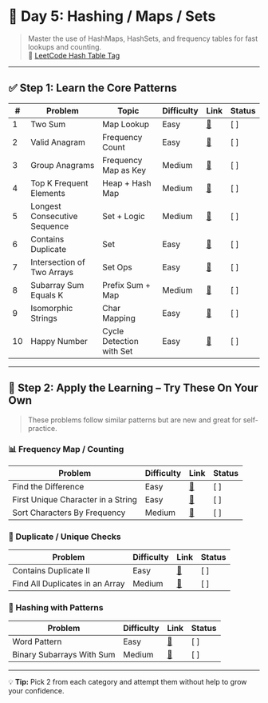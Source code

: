 
# 📘 Day 5: Hashing / Maps / Sets

> Master the use of HashMaps, HashSets, and frequency tables for fast lookups and counting.  
> 🔗 [LeetCode Hash Table Tag](https://leetcode.com/tag/hash-table/)

---

## ✅ Step 1: Learn the Core Patterns

| # | Problem | Topic | Difficulty | Link | Status |
|--|---------|-------|------------|------|--------|
| 1 | Two Sum | Map Lookup | Easy | [🔗](https://leetcode.com/problems/two-sum/) | [ ] |
| 2 | Valid Anagram | Frequency Count | Easy | [🔗](https://leetcode.com/problems/valid-anagram/) | [ ] |
| 3 | Group Anagrams | Frequency Map as Key | Medium | [🔗](https://leetcode.com/problems/group-anagrams/) | [ ] |
| 4 | Top K Frequent Elements | Heap + Hash Map | Medium | [🔗](https://leetcode.com/problems/top-k-frequent-elements/) | [ ] |
| 5 | Longest Consecutive Sequence | Set + Logic | Medium | [🔗](https://leetcode.com/problems/longest-consecutive-sequence/) | [ ] |
| 6 | Contains Duplicate | Set | Easy | [🔗](https://leetcode.com/problems/contains-duplicate/) | [ ] |
| 7 | Intersection of Two Arrays | Set Ops | Easy | [🔗](https://leetcode.com/problems/intersection-of-two-arrays/) | [ ] |
| 8 | Subarray Sum Equals K | Prefix Sum + Map | Medium | [🔗](https://leetcode.com/problems/subarray-sum-equals-k/) | [ ] |
| 9 | Isomorphic Strings | Char Mapping | Easy | [🔗](https://leetcode.com/problems/isomorphic-strings/) | [ ] |
| 10 | Happy Number | Cycle Detection with Set | Easy | [🔗](https://leetcode.com/problems/happy-number/) | [ ] |

---

## 🧪 Step 2: Apply the Learning – Try These On Your Own

> These problems follow similar patterns but are new and great for self-practice.

### 📊 Frequency Map / Counting
| Problem | Difficulty | Link | Status |
|---------|------------|------|--------|
| Find the Difference | Easy | [🔗](https://leetcode.com/problems/find-the-difference/) | [ ] |
| First Unique Character in a String | Easy | [🔗](https://leetcode.com/problems/first-unique-character-in-a-string/) | [ ] |
| Sort Characters By Frequency | Medium | [🔗](https://leetcode.com/problems/sort-characters-by-frequency/) | [ ] |

### 🔁 Duplicate / Unique Checks
| Problem | Difficulty | Link | Status |
|---------|------------|------|--------|
| Contains Duplicate II | Easy | [🔗](https://leetcode.com/problems/contains-duplicate-ii/) | [ ] |
| Find All Duplicates in an Array | Medium | [🔗](https://leetcode.com/problems/find-all-duplicates-in-an-array/) | [ ] |

### 🔀 Hashing with Patterns
| Problem | Difficulty | Link | Status |
|---------|------------|------|--------|
| Word Pattern | Easy | [🔗](https://leetcode.com/problems/word-pattern/) | [ ] |
| Binary Subarrays With Sum | Medium | [🔗](https://leetcode.com/problems/binary-subarrays-with-sum/) | [ ] |

---

💡 **Tip:** Pick 2 from each category and attempt them without help to grow your confidence.
